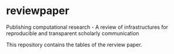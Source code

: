 # reviewpaper
Publishing computational research - A review of infrastructures for reproducible and transparent scholarly communication

This repository contains the tables of the rerview paper.
